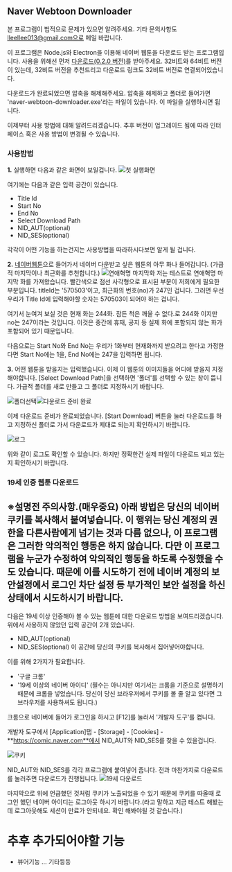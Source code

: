 ## Naver Webtoon Downloader

본 프로그램이 법적으로 문제가 있으면 알려주세요.
기타 문의사항도 lleellee013@gmail.com으로 메일 바랍니다.

이 프로그램은 Node.js와 Electron을 이용해 네이버 웹툰을 다운로드 받는 프로그램입니다. 사용을 위해선 먼저 [다운로드(0.2.0 버전)](https://github.com/lleellee0/naver-webtoon-downloader/releases/download/v0.2.0/v0.2.0.naver-webtoon-downloader-win32-ia32.zip)를 받아주세요. 32비트와 64비트 버전이 있는데, 32비트 버전을 추천드리고 다운로드 링크도 32비트 버전로 연결되어있습니다.

다운로드가 완료되었으면 압축을 해제해주세요. 압축을 해제하고 폴더로 들어가면 'naver-webtoon-downloader.exe'라는 파일이 있습니다. 이 파일을 실행하시면 됩니다.

이제부터 사용 방법에 대해 알려드리겠습니다. 추후 버전이 업그레이드 됨에 따라 인터페이스 혹은 사용 방법이 변경될 수 있습니다.


### 사용밥법

**1.** 실행하면 다음과 같은 화면이 보일겁니다.
![첫 실행화면](https://github.com/lleellee0/images/blob/master/20181203_005128.png?raw=true)

여기에는 다음과 같은 입력 공간이 있습니다.
- Title Id
- Start No
- End No
- Select Download Path
- NID_AUT(optional)
- NID_SES(optional)

각각이 어떤 기능을 하는건지는 사용방법을 따라하시다보면 알게 될 겁니다.

**2.** [네이버웹툰](https://comic.naver.com/index.nhn)으로 들어가서 네이버 다운받고 싶은 웹툰의 아무 화나 들어갑니다. (가급적 마지막이나 최근화를 추천합니다.)
![연애혁명 마지막화](https://github.com/lleellee0/images/blob/master/%EC%9B%B9%ED%88%B0%20%EB%A7%88%EC%A7%80%EB%A7%89%ED%99%94.png?raw=true)
저는 테스트로 연애혁명 마지막 화를 가져왔습니다. 빨간색으로 점선 사각형으로 표시된 부분이 저희에게 필요한 부분입니다. titleId는 '570503'이고, 최근화의 번호(no)가 247인 겁니다.
그러면 우선 우리가 Title Id에 입력해야할 숫자는 570503이 되어야 하는 겁니다.

여기서 눈여겨 보실 것은 현재 화는 244화. 잠든 척은 깨울 수 없다.로 244화 이지만 no는 247이라는 것입니다. 이것은 중간에 휴재, 공지 등 실제 화에 포함되지 않는 화가 포함되어 있기 때문입니다.

다음으로는 Start No와 End No는 우리가 1화부터 현재화까지 받으려고 한다고 가정한다면 Start No에는 1을, End No에는 247을 입력하면 됩니다.

**3.** 어떤 웹툰을 받을지는 입력했습니다. 이제 이 웹툰의 이미지들을 어디에 받을지 지정해야합니다.
[Select Download Path]을 선택하면 '폴더'를 선택할 수 있는 창이 뜹니다. 가급적 폴더를 새로 만들고 그 폴더로 지정하시기 바랍니다.

![폴더선택](https://github.com/lleellee0/images/blob/master/%ED%8F%B4%EB%8D%94%EC%84%A0%ED%83%9D.png?raw=true)![다운로드 준비 완료](https://github.com/lleellee0/images/blob/master/%EB%8B%A4%EC%9A%B4%EB%A1%9C%EB%93%9C%20%EC%A4%80%EB%B9%84%20%EC%99%84%EB%A3%8C.png?raw=true)

이제 다운로드 준비가 완료되었습니다. [Start Download] 버튼을 눌러 다운로드를 하고 
지정하신 폴더로 가서 다운로드가 제대로 되는지 확인하시기 바랍니다.

![로그](https://github.com/lleellee0/images/blob/master/%EB%A1%9C%EA%B7%B8.png?raw=true)

위와 같이 로그도 확인할 수 있습니다. 하지만 정확한건 실제 파일이 다운로드 되고 있는지 확인하시기 바랍니다.

### 19세 인증 웹툰 다운로드
## ※설명전 주의사항.(매우중요) 아래 방법은 당신의 네이버 쿠키를 복사해서 붙여넣습니다. 이 행위는 당신 계정의 권한을 다른사람에게 넘기는 것과 다름 없으나, 이 프로그램은 그러한 악의적인 행동은 하지 않습니다. 다만 이 프로그램을 누군가 수정하여 악의적인 행동을 하도록 수정했을 수도 있습니다. 때문에 이를 시도하기 전에 네이버 계정의 보안설정에서 로그인 차단 설정 등 부가적인 보안 설정을 하신 상태에서 시도하시기 바랍니다.
다음은 19세 이상 인증해야 볼 수 있는 웹툰에 대한 다운로드 방법을 보여드리겠습니다.
위에서 사용하지 않았던 입력 공간이 2개 있습니다.
- NID_AUT(optional)
- NID_SES(optional)
이 공간에 당신의 쿠키를 복사해서 집어넣어야합니다.

이를 위해 2가지가 필요합니다.
- '구글 크롬'
- '19세 이상의 네이버 아이디'
 (필수는 아니지만 여기서는 크롬을 기준으로 설명하기 때문에 크롬을 넣었습니다. 당신이 당신 브라우저에서 쿠키를 볼 줄 알고 있다면 그 브라우저를 사용하셔도 됩니다.)

크롬으로 네이버에 들어가 로그인을 하시고 [F12]를 눌러서 '개발자 도구'를 켭니다.

개발자 도구에서 [Application]탭 - [Storage] - [Cookies] - **https://comic.naver.com**에서 NID_AUT와 NID_SES를 찾을 수 있을겁니다.

![쿠키](https://github.com/lleellee0/images/blob/master/%EC%BF%A0%ED%82%A4.png?raw=true)

NID_AUT와 NID_SES를 각각 프로그램에 붙여넣어 줍니다.
전과 마찬가지로 다운로드를 눌러주면 다운로드가 진행됩니다.
![19세 다운로드](https://github.com/lleellee0/images/blob/master/19.png?raw=true)

마지막으로 위에 언급했던 것처럼 쿠키가 노출되었을 수 있기 때문에 쿠키를 따올때 로그인 했던 네이버 아이디는 로그아웃 하시기 바랍니다.(라고 말하고 지금 테스트 해봤는데 로그아웃해도 세션이 만료가 안되네요. 확인 해봐야될 것 같습니다.)




# 추후 추가되어야할 기능
- 뷰어기능
... 기타등등
